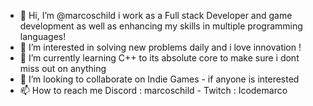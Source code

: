- 👋 Hi, I’m @marcoschild i work as a Full stack Developer and game development as well as enhancing my skills in multiple programming languages! 
- 👀 I’m interested in solving new problems daily and i love innovation !
- 🌱 I’m currently learning C++ to its absolute core to make sure i dont miss out on anything
- 💞️ I’m looking to collaborate on Indie Games - if anyone is interested
- 📫 How to reach me Discord : marcoschild - Twitch : Icodemarco 

<!---
marcoschild/marcoschild is a ✨ special ✨ repository because its `README.md` (this file) appears on your GitHub profile.
You can click the Preview link to take a look at your changes.
--->
